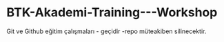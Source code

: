 # BTK-Akademi-Training---Workshop
 Git ve Github eğitim çalışmaları - geçidir -repo müteakiben silinecektir.
